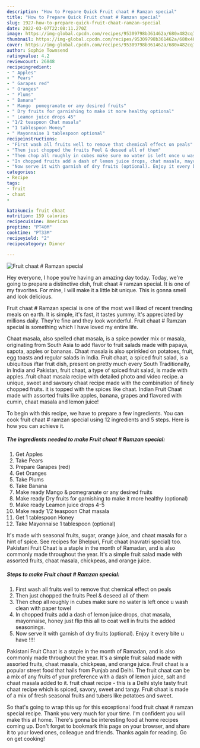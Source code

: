 ```yaml
---
description: "How to Prepare Quick Fruit chaat # Ramzan special"
title: "How to Prepare Quick Fruit chaat # Ramzan special"
slug: 1927-how-to-prepare-quick-fruit-chaat-ramzan-special
date: 2022-03-07T22:08:11.270Z
image: https://img-global.cpcdn.com/recipes/95309798b361462a/680x482cq70/fruit-chaat-ramzan-special-recipe-main-photo.jpg
thumbnail: https://img-global.cpcdn.com/recipes/95309798b361462a/680x482cq70/fruit-chaat-ramzan-special-recipe-main-photo.jpg
cover: https://img-global.cpcdn.com/recipes/95309798b361462a/680x482cq70/fruit-chaat-ramzan-special-recipe-main-photo.jpg
author: Sophie Townsend
ratingvalue: 4.2
reviewcount: 26848
recipeingredient:
- " Apples"
- " Pears"
- " Garapes red"
- " Oranges"
- " Plums"
- " Banana"
- " Mango  pomegranate or any desired fruits"
- " Dry fruits for garnishing to make it more healthy optional"
- " Leamon juice drops 45"
- "1/2 teaspoon Chat masala"
- "1 tablespoon Honey"
- " Mayonnaise 1 tablespoon optional"
recipeinstructions:
- "First wash all fruits well to remove that chemical effect on peals"
- "Then just chopped the fruits Peel & deseed all of them"
- "Then chop all roughly in cubes make sure no water is left once u wash clean with paper towel"
- "In chopped fruits add a dash of lemon juice drops, chat masala, mayonnaise, honey just flip this all to coat well in fruits the added seasonings."
- "Now serve it with garnish of dry fruits (optional). Enjoy it every bite u have !!!!"
categories:
- Recipe
tags:
- fruit
- chaat
- 

katakunci: fruit chaat  
nutrition: 159 calories
recipecuisine: American
preptime: "PT40M"
cooktime: "PT33M"
recipeyield: "2"
recipecategory: Dinner

---
```



![Fruit chaat # Ramzan special](https://img-global.cpcdn.com/recipes/95309798b361462a/680x482cq70/fruit-chaat-ramzan-special-recipe-main-photo.jpg)

Hey everyone, I hope you're having an amazing day today. Today, we're going to prepare a distinctive dish, fruit chaat # ramzan special. It is one of my favorites. For mine, I will make it a little bit unique. This is gonna smell and look delicious.

Fruit chaat # Ramzan special is one of the most well liked of recent trending meals on earth. It is simple, it's fast, it tastes yummy. It's appreciated by millions daily. They're fine and they look wonderful. Fruit chaat # Ramzan special is something which I have loved my entire life.

Chaat masala, also spelled chat masala, is a spice powder mix or masala, originating from South Asia to add flavor to fruit salads made with papaya, sapota, apples or bananas. Chaat masala is also sprinkled on potatoes, fruit, egg toasts and regular salads in India. Fruit chaat, a spiced fruit salad, is a ubiquitous iftar fruit dish, present on pretty much every South Traditionally, in India and Pakistan, fruit chaat, a type of spiced fruit salad, is made with apples..fruit chaat masala recipe with detailed photo and video recipe. a unique, sweet and savoury chaat recipe made with the combination of finely chopped fruits. it is topped with the spices like chaat. Indian Fruit Chaat made with assorted fruits like apples, banana, grapes and flavored with cumin, chaat masala and lemon juice!


To begin with this recipe, we have to prepare a few ingredients. You can cook fruit chaat # ramzan special using 12 ingredients and 5 steps. Here is how you can achieve it.

<!--inarticleads1-->

##### The ingredients needed to make Fruit chaat # Ramzan special:

1. Get  Apples
1. Take  Pears
1. Prepare  Garapes (red)
1. Get  Oranges
1. Take  Plums
1. Take  Banana
1. Make ready  Mango & pomegranate or any desired fruits
1. Make ready  Dry fruits for garnishing to make it more healthy (optional)
1. Make ready  Leamon juice drops 4-5
1. Make ready 1/2 teaspoon Chat masala
1. Get 1 tablespoon Honey
1. Take  Mayonnaise 1 tablespoon (optional)


It's made with seasonal fruits, sugar, orange juice, and chaat masala for a hint of spice. See recipes for Bhelpuri, Fruit chaat (navratri special) too. Pakistani Fruit Chaat is a staple in the month of Ramadan, and is also commonly made throughout the year. It's a simple fruit salad made with assorted fruits, chaat masala, chickpeas, and orange juice. 

<!--inarticleads2-->

##### Steps to make Fruit chaat # Ramzan special:

1. First wash all fruits well to remove that chemical effect on peals
1. Then just chopped the fruits Peel & deseed all of them
1. Then chop all roughly in cubes make sure no water is left once u wash clean with paper towel
1. In chopped fruits add a dash of lemon juice drops, chat masala, mayonnaise, honey just flip this all to coat well in fruits the added seasonings.
1. Now serve it with garnish of dry fruits (optional). Enjoy it every bite u have !!!!


Pakistani Fruit Chaat is a staple in the month of Ramadan, and is also commonly made throughout the year. It's a simple fruit salad made with assorted fruits, chaat masala, chickpeas, and orange juice. Fruit chaat is a popular street food that hails from Punjab and Delhi. The fruit chaat can be a mix of any fruits of your preference with a dash of lemon juice, salt and chaat masala added to it. fruit chaat recipe - this is a Delhi style tasty fruit chaat recipe which is spiced, savory, sweet and tangy. Fruit chaat is made of a mix of fresh seasonal fruits and tubers like potatoes and sweet. 

So that's going to wrap this up for this exceptional food fruit chaat # ramzan special recipe. Thank you very much for your time. I'm confident you will make this at home. There's gonna be interesting food at home recipes coming up. Don't forget to bookmark this page on your browser, and share it to your loved ones, colleague and friends. Thanks again for reading. Go on get cooking!
